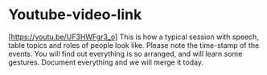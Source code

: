 # Youtube-video-link
[https://youtu.be/UF3HWFgr3_o]  This is how a typical session with speech, table topics and roles of people look like. Please note the time-stamp of the events. You will find out everything is so arranged, and will learn some gestures. Document everything and we will merge it today.

